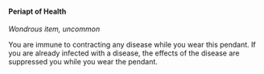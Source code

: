 #### Periapt of Health

*Wondrous item, uncommon*

You are immune to contracting any disease while you wear this pendant. If you are already infected with a disease, the effects of the disease are suppressed you while you wear the pendant.
